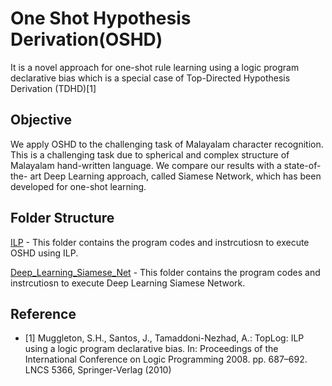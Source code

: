 # One Shot Hypothesis Derivation(OSHD)

It is a novel approach for one-shot rule learning  using a logic program
declarative bias which is a special case of Top-Directed
Hypothesis Derivation (TDHD)[1]

## Objective

We apply OSHD to the challenging task of Malayalam character recognition. This is a challenging task due to spherical
and complex structure of Malayalam hand-written language. We compare our results with a state-of-the-
art Deep Learning approach, called Siamese Network, which has been
developed for one-shot learning.

## Folder Structure

[ILP](https://github.com/danyvarghese/One-Shot-ILP/tree/master/ILP) - This folder contains the program codes and instrcutiosn to execute OSHD using ILP.

[Deep_Learning_Siamese_Net](https://github.com/danyvarghese/One-Shot-ILP/tree/master/Deep_Learning_Siamese_Net) - This folder contains the program codes and instrcutiosn to execute Deep Learning Siamese Network.

## Reference

* [1] Muggleton, S.H., Santos, J., Tamaddoni-Nezhad, A.: TopLog: ILP using a logic
program declarative bias. In: Proceedings of the International Conference on Logic
Programming 2008. pp. 687–692. LNCS 5366, Springer-Verlag (2010)
